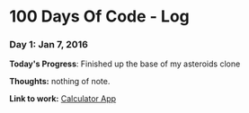 # 100 Days Of Code - Log

### Day 1: Jan 7, 2016

**Today's Progress**: Finished up the base of my asteroids clone

**Thoughts:** nothing of note.

**Link to work:** [Calculator App](http://www.example.com)
